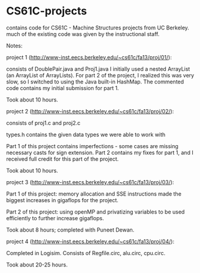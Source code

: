 CS61C-projects
==============

contains code for CS61C - Machine Structures projects from UC Berkeley. much of the existing code was given 
by the instructional staff.

Notes:

project 1 (http://www-inst.eecs.berkeley.edu/~cs61c/fa13/proj/01/):

consists of DoublePair.java and Proj1.java
I initially used a nested ArrayList (an ArrayList of ArrayLists).  For part 2 of the project, I realized this
was very slow, so I switched to using the Java built-in HashMap.  The commented code contains my initial submission for
part 1.

Took about 10 hours.

project 2 (http://www-inst.eecs.berkeley.edu/~cs61c/fa13/proj/02/):

consists of proj1.c and proj2.c

types.h contains the given data types we were able to work with

Part 1 of this project contains imperfections - some cases are missing necessary casts for sign extension.
Part 2 contains my fixes for part 1, and I received full credit for this part of the project.

Took about 10 hours.

project 3 (http://www-inst.eecs.berkeley.edu/~cs61c/fa13/proj/03/):

Part 1 of this project: memory allocation and SSE instructions made the biggest increases in gigaflops for the project.

Part 2 of this project: using openMP and privatizing variables to be used efficiently to further increase gigaflops.

Took about 8 hours; completed with Puneet Dewan.

project 4 (http://www-inst.eecs.berkeley.edu/~cs61c/fa13/proj/04/):

Completed in Logisim. Consists of Regfile.circ, alu.circ, cpu.circ.

Took about 20-25 hours.
